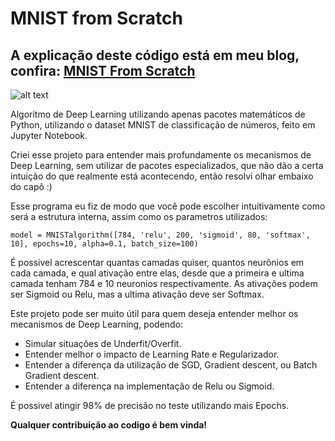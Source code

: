 # MNIST from Scratch
<h2>A explicação deste código está em meu blog, confira: <a href="https://medium.com/@lorenzovarallo0/mnist-from-scratch-3335ca7b309b#8d94-4e851f4035af">MNIST From Scratch</a></h2>


![alt text](https://upload.wikimedia.org/wikipedia/commons/2/27/MnistExamples.png)

Algoritmo de Deep Learning utilizando apenas pacotes matemáticos de Python, utilizando o dataset MNIST de classificação de números, feito em Jupyter Notebook.

Criei esse projeto para entender mais profundamente os mecanismos de Deep Learning, sem utilizar de pacotes especializados, que não dão a certa intuição do que realmente está acontecendo, então resolvi olhar embaixo do capô :)

Esse programa eu fiz de modo que você pode escolher intuitivamente como será a estrutura interna, assim como os parametros utilizados:
```
model = MNISTalgorithm([784, 'relu', 200, 'sigmoid', 80, 'softmax', 10], epochs=10, alpha=0.1, batch_size=100)
```
É possivel acrescentar quantas camadas quiser, quantos neurônios em cada camada, e qual ativação entre elas, desde que a primeira e ultima camada tenham 784 e 10 neuronios respectivamente. As ativações podem ser Sigmoid ou Relu, mas a ultima ativação deve ser Softmax.

Este projeto pode ser muito útil para quem deseja entender melhor os mecanismos de Deep Learning, podendo: 
- Simular situações de Underfit/Overfit.
- Entender melhor o impacto de Learning Rate e Regularizador.
- Entender a diferença da utilização de SGD, Gradient descent, ou Batch Gradient descent.
- Entender a diferença na implementação de Relu ou Sigmoid.

É possivel atingir 98% de precisão no teste utilizando mais Epochs.

**Qualquer contribuição ao codigo é bem vinda!**
